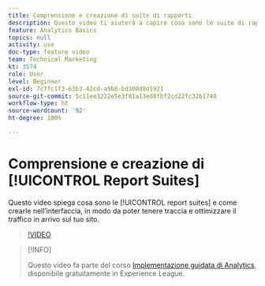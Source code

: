 ```yaml
---
title: Comprensione e creazione di suite di rapporti
description: Questo video ti aiuterà a capire cosa sono le suite di rapporti e ti mostrerà come crearle nell’interfaccia, in modo da poter monitorare e ottimizzare le persone che arrivano sul tuo sito.
feature: Analytics Basics
topics: null
activity: use
doc-type: feature video
team: Technical Marketing
kt: 3574
role: User
level: Beginner
exl-id: 7c7fc1f3-63b3-42cd-a9b8-bd300d8d1921
source-git-commit: 5c11ee3222e5e3f81a13ed8fbf2cd22fc32b1740
workflow-type: ht
source-wordcount: '92'
ht-degree: 100%

---
```


# Comprensione e creazione di [!UICONTROL Report Suites]

Questo video spiega cosa sono le [!UICONTROL report suites] e come crearle nell’interfaccia, in modo da poter tenere traccia e ottimizzare il traffico in arrivo sul tuo sito.

>[!VIDEO](https://video.tv.adobe.com/v/28773/?quality=12)

>[!INFO]
>
> Questo video fa parte del corso [Implementazione guidata di Analytics](https://experienceleague.adobe.com/?recommended=Analytics-D-1-2019.1), disponibile gratuitamente in Experience League.